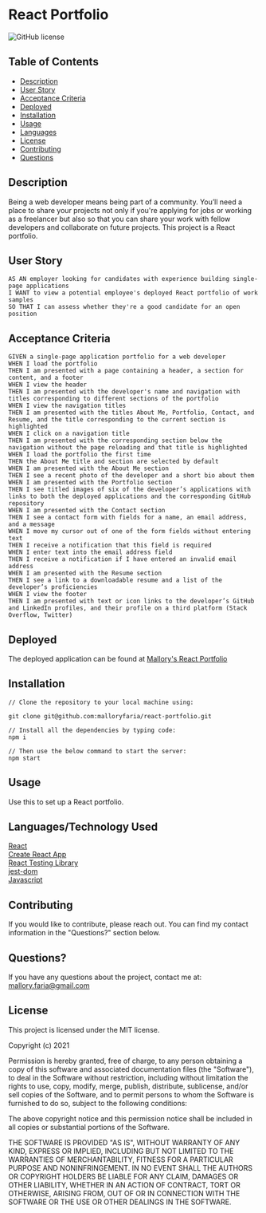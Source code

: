 # React Portfolio

![GitHub license](https://img.shields.io/badge/license-MIT-ff69b4.svg)

## Table of Contents 

- [Description](#description)
- [User Story](#user-story)
- [Acceptance Criteria](#acceptance-criteria)
- [Deployed](#deployed)
- [Installation](#installation)
- [Usage](#usage)
- [Languages](#languages)
- [License](#license)
- [Contributing](#contributing)
- [Questions](#questions)

## Description
Being a web developer means being part of a community. You’ll need a place to share your projects not only if you're applying for jobs or working as a freelancer but also so that you can share your work with fellow developers and collaborate on future projects. This project is a React portfolio.

## User Story

```
AS AN employer looking for candidates with experience building single-page applications
I WANT to view a potential employee's deployed React portfolio of work samples
SO THAT I can assess whether they're a good candidate for an open position
```
## Acceptance Criteria

```
GIVEN a single-page application portfolio for a web developer
WHEN I load the portfolio
THEN I am presented with a page containing a header, a section for content, and a footer
WHEN I view the header
THEN I am presented with the developer's name and navigation with titles corresponding to different sections of the portfolio
WHEN I view the navigation titles
THEN I am presented with the titles About Me, Portfolio, Contact, and Resume, and the title corresponding to the current section is highlighted
WHEN I click on a navigation title
THEN I am presented with the corresponding section below the navigation without the page reloading and that title is highlighted
WHEN I load the portfolio the first time
THEN the About Me title and section are selected by default
WHEN I am presented with the About Me section
THEN I see a recent photo of the developer and a short bio about them
WHEN I am presented with the Portfolio section
THEN I see titled images of six of the developer’s applications with links to both the deployed applications and the corresponding GitHub repository
WHEN I am presented with the Contact section
THEN I see a contact form with fields for a name, an email address, and a message
WHEN I move my cursor out of one of the form fields without entering text
THEN I receive a notification that this field is required
WHEN I enter text into the email address field
THEN I receive a notification if I have entered an invalid email address
WHEN I am presented with the Resume section
THEN I see a link to a downloadable resume and a list of the developer’s proficiencies
WHEN I view the footer
THEN I am presented with text or icon links to the developer’s GitHub and LinkedIn profiles, and their profile on a third platform (Stack Overflow, Twitter) 

```
## Deployed

The deployed application can be found at 
[Mallory's React Portfolio](https://malloryfaria.github.io/react-portfolio/ "Mallory's React Portfolio")<br />
## Installation

```
// Clone the repository to your local machine using:

git clone git@github.com:malloryfaria/react-portfolio.git

// Install all the dependencies by typing code:
npm i

// Then use the below command to start the server:
npm start

```
## Usage
Use this to set up a React portfolio.
## Languages/Technology Used

[React](https://reactjs.org/ "React")<br />
[Create React App](https://github.com/facebook/create-react-app "Create React App")<br />
[React Testing Library](https://www.npmjs.com/package/@testing-library/react "React Testing Library")<br />
[jest-dom](https://www.npmjs.com/package/@testing-library/jest-dom "jest-dom")<br />
[Javascript](https://www.javascript.com/ "Javascript")<br />


## Contributing
If you would like to contribute, please reach out. You can find my contact information in the  "Questions?" section below.

## Questions?

If you have any questions about the project, contact me at: mallory.faria@gmail.com

## License

This project is licensed under the MIT license.

Copyright (c) 2021 

Permission is hereby granted, free of charge, to any person obtaining a copy of this software and associated documentation files (the "Software"), to deal in the Software without restriction, including without limitation the rights to use, copy, modify, merge, publish, distribute, sublicense, and/or sell copies of the Software, and to permit persons to whom the Software is furnished to do so, subject to the following conditions:

The above copyright notice and this permission notice shall be included in all copies or substantial portions of the Software.

THE SOFTWARE IS PROVIDED "AS IS", WITHOUT WARRANTY OF ANY KIND, EXPRESS OR IMPLIED, INCLUDING BUT NOT LIMITED TO THE WARRANTIES OF MERCHANTABILITY, FITNESS FOR A PARTICULAR PURPOSE AND NONINFRINGEMENT. IN NO EVENT SHALL THE AUTHORS OR COPYRIGHT HOLDERS BE LIABLE FOR ANY CLAIM, DAMAGES OR OTHER LIABILITY, WHETHER IN AN ACTION OF CONTRACT, TORT OR OTHERWISE, ARISING FROM, OUT OF OR IN CONNECTION WITH THE SOFTWARE OR THE USE OR OTHER DEALINGS IN THE SOFTWARE.

